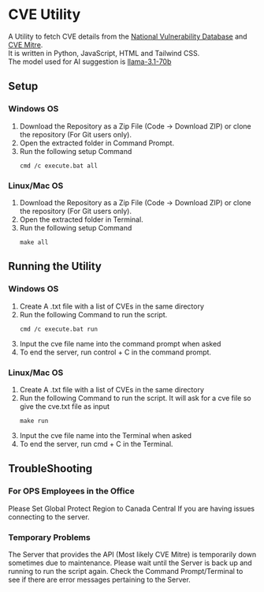 # CVE Utility

A Utility to fetch CVE details from the [National Vulnerability Database](https://nvd.nist.gov/) and [CVE Mitre](https://cve.mitre.org/). \
It is written in Python, JavaScript, HTML and Tailwind CSS. \
The model used for AI suggestion is [llama-3.1-70b](https://ai.meta.com/blog/meta-llama-3-1/)

## Setup

### Windows OS
1. Download the Repository as a Zip File (Code -> Download ZIP)  or clone the repository (For Git users only).
2. Open the extracted folder in Command Prompt.
3. Run the following setup Command
   ```shell
   cmd /c execute.bat all
   ```


### Linux/Mac OS
1. Download the Repository as a Zip File (Code -> Download ZIP) or clone the repository (For Git users only).
2. Open the extracted folder in Terminal.
3. Run the following setup Command
   ```shell
   make all
   ```

## Running the Utility

### Windows OS
1. Create A .txt file with a list of CVEs in the same directory
2. Run the following Command to run the script.
    ```shell
    cmd /c execute.bat run
    ```
3. Input the cve file name into the command prompt when asked
4. To end the server, run control + C in the command prompt.

### Linux/Mac OS
1. Create A .txt file with a list of CVEs in the same directory
2. Run the following Command to run the script. It will ask for a cve file so give the cve.txt file as input
    ```shell
    make run
    ```
3. Input the cve file name into the Terminal when asked
4. To end the server, run cmd + C in the Terminal.

## TroubleShooting

### For OPS Employees in the Office
Please Set Global Protect Region to Canada Central If you are having issues connecting to the server.

### Temporary Problems
The Server that provides the API (Most likely CVE Mitre) is temporarily down sometimes due to maintenance. Please wait until the Server is back up and running to run the script again.
Check the Command Prompt/Terminal to see if there are error messages pertaining to the Server.
